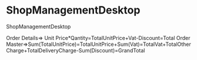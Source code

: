 # ShopManagementDesktop
ShopManagementDesktop


Order Details=> Unit Price*Qantity=TotalUnitPrice+Vat-Discount=Total
Order Master=>Sum(TotalUnitPrice)=TotalUnitPrice+Sum(Vat)=TotalVat+TotalOtherCharge+TotalDeliveryCharge-Sum(Discount)=GrandTotal